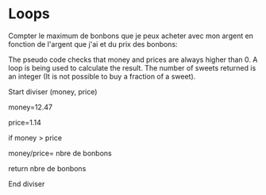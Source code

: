 # Loops

Compter le maximum de bonbons que je peux acheter avec mon argent en fonction de l'argent que j'ai et du prix des bonbons:

The pseudo code checks that money and prices are always higher than 0.
A loop is being used to calculate the result.
The number of sweets returned is an integer (It is not possible to buy a fraction of a sweet).

Start diviser (money, price)

money=12.47

price=1.14

if money > price
  
money/price= nbre de bonbons

return nbre de bonbons

End diviser
